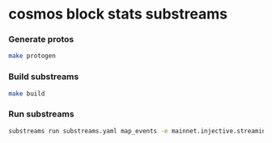 # cosmos block stats substreams

### Generate protos
```bash
make protogen
```

### Build substreams
```bash
make build
```

### Run substreams
```bash
substreams run substreams.yaml map_events -e mainnet.injective.streamingfast.io:443 --start-block 64987400 --stop-block +10
```

